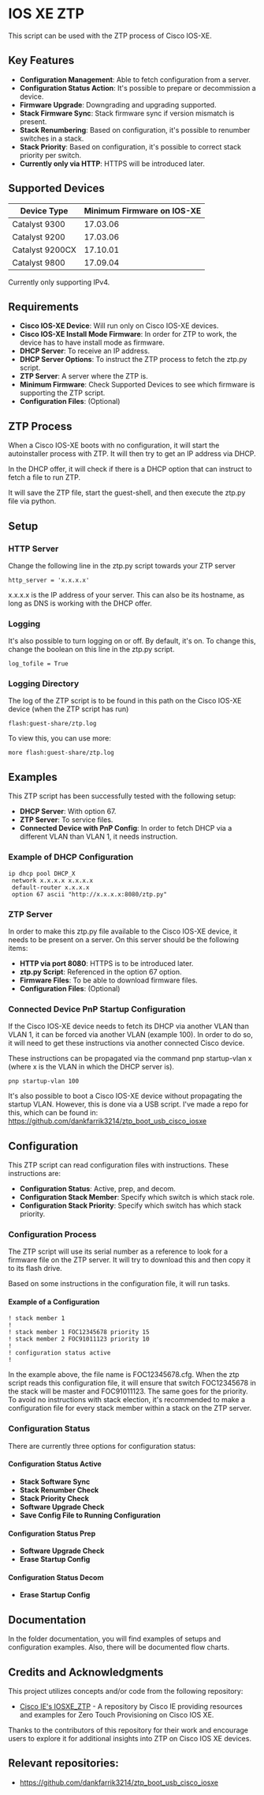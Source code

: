 
# IOS XE ZTP

This script can be used with the ZTP process of Cisco IOS-XE.

## Key Features

- **Configuration Management**: Able to fetch configuration from a server.
- **Configuration Status Action**: It's possible to prepare or decommission a device.
- **Firmware Upgrade**: Downgrading and upgrading supported.
- **Stack Firmware Sync**: Stack firmware sync if version mismatch is present.
- **Stack Renumbering**: Based on configuration, it's possible to renumber switches in a stack.
- **Stack Priority**: Based on configuration, it's possible to correct stack priority per switch.
- **Currently only via HTTP**: HTTPS will be introduced later.

## Supported Devices

| Device Type         | Minimum Firmware on IOS-XE |
|---------------------|----------------------------|
| Catalyst 9300       | 17.03.06                   |
| Catalyst 9200       | 17.03.06                   |
| Catalyst 9200CX     | 17.10.01                   |
| Catalyst 9800       | 17.09.04                   |

Currently only supporting IPv4.

## Requirements

- **Cisco IOS-XE Device**: Will run only on Cisco IOS-XE devices.
- **Cisco IOS-XE Install Mode Firmware**: In order for ZTP to work, the device has to have install mode as firmware.
- **DHCP Server**: To receive an IP address.
- **DHCP Server Options**: To instruct the ZTP process to fetch the ztp.py script.
- **ZTP Server**: A server where the ZTP is.
- **Minimum Firmware**: Check Supported Devices to see which firmware is supporting the ZTP script.
- **Configuration Files**: (Optional)

## ZTP Process

When a Cisco IOS-XE boots with no configuration, it will start the autoinstaller process with ZTP. It will then try to get an IP address via DHCP. 

In the DHCP offer, it will check if there is a DHCP option that can instruct to fetch a file to run ZTP. 

It will save the ZTP file, start the guest-shell, and then execute the ztp.py file via python.

## Setup

### HTTP Server
Change the following line in the ztp.py script towards your ZTP server
```
http_server = 'x.x.x.x'
```

x.x.x.x is the IP address of your server. This can also be its hostname, as long as DNS is working with the DHCP offer.

### Logging
It's also possible to turn logging on or off. By default, it's on. To change this, change the boolean on this line in the ztp.py script.
```
log_tofile = True
```

### Logging Directory
The log of the ZTP script is to be found in this path on the Cisco IOS-XE device (when the ZTP script has run)
```
flash:guest-share/ztp.log
```

To view this, you can use more:

```
more flash:guest-share/ztp.log
```

## Examples

This ZTP script has been successfully tested with the following setup:

- **DHCP Server**: With option 67.
- **ZTP Server**: To service files.
- **Connected Device with PnP Config**: In order to fetch DHCP via a different VLAN than VLAN 1, it needs instruction.

### Example of DHCP Configuration
```
ip dhcp pool DHCP_X
 network x.x.x.x x.x.x.x
 default-router x.x.x.x
 option 67 ascii "http://x.x.x.x:8080/ztp.py"
```

### ZTP Server
In order to make this ztp.py file available to the Cisco IOS-XE device, it needs to be present on a server. On this server should be the following items:

- **HTTP via port 8080**: HTTPS is to be introduced later.
- **ztp.py Script**: Referenced in the option 67 option.
- **Firmware Files**: To be able to download firmware files.
- **Configuration Files**: (Optional)

### Connected Device PnP Startup Configuration
If the Cisco IOS-XE device needs to fetch its DHCP via another VLAN than VLAN 1, it can be forced via another VLAN (example 100). In order to do so, it will need to get these instructions via another connected Cisco device. 

These instructions can be propagated via the command pnp startup-vlan x (where x is the VLAN in which the DHCP server is).

```
pnp startup-vlan 100
```

It's also possible to boot a Cisco IOS-XE device without propagating the startup VLAN. However, this is done via a USB script. I've made a repo for this, which can be found in: https://github.com/dankfarrik3214/ztp_boot_usb_cisco_iosxe

## Configuration

This ZTP script can read configuration files with instructions. These instructions are:

- **Configuration Status**: Active, prep, and decom.
- **Configuration Stack Member**: Specify which switch is which stack role.
- **Configuration Stack Priority**: Specify which switch has which stack priority.

### Configuration Process
The ZTP script will use its serial number as a reference to look for a firmware file on the ZTP server. It will try to download this and then copy it to its flash drive. 

Based on some instructions in the configuration file, it will run tasks.

#### Example of a Configuration
```
! stack member 1
!
! stack member 1 FOC12345678 priority 15
! stack member 2 FOC91011123 priority 10
!
! configuration status active
!
```


In the example above, the file name is FOC12345678.cfg. When the ztp script reads this configuration file, it will ensure that switch FOC12345678 in the stack will be master and FOC91011123. The same goes for the priority. To avoid no instructions with stack election, it's recommended to make a configuration file for every stack member within a stack on the ZTP server.

### Configuration Status
There are currently three options for configuration status:

#### Configuration Status Active
- **Stack Software Sync**
- **Stack Renumber Check**
- **Stack Priority Check**
- **Software Upgrade Check**
- **Save Config File to Running Configuration**

#### Configuration Status Prep
- **Software Upgrade Check**
- **Erase Startup Config**

#### Configuration Status Decom
- **Erase Startup Config**

## Documentation

In the folder documentation, you will find examples of setups and configuration examples.
Also, there will be documented flow charts.

## Credits and Acknowledgments

This project utilizes concepts and/or code from the following repository:

- [Cisco IE's IOSXE_ZTP](https://github.com/cisco-ie/IOSXE_ZTP) - A repository by Cisco IE providing resources and examples for Zero Touch Provisioning on Cisco IOS XE.

Thanks to the contributors of this repository for their work and encourage users to explore it for additional insights into ZTP on Cisco IOS XE devices.

## Relevant repositories:

- https://github.com/dankfarrik3214/ztp_boot_usb_cisco_iosxe